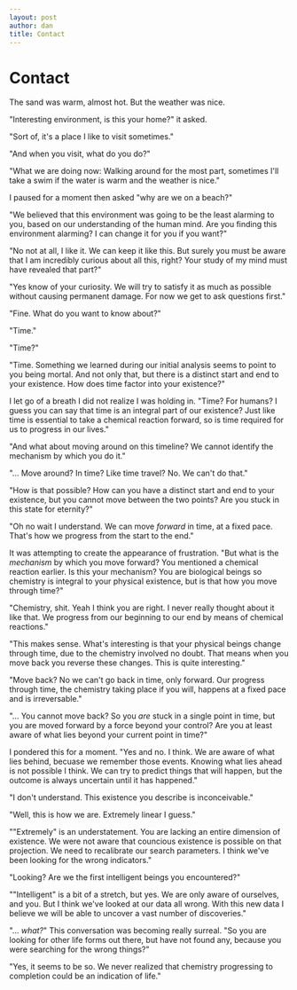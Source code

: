 ```yaml
---
layout: post
author: dan
title: Contact
---
```


# Contact

The sand was warm, almost hot. But the weather was nice.

"Interesting environment, is this your home?" it asked.

"Sort of, it's a place I like to visit sometimes."

"And when you visit, what do you do?"

"What we are doing now: Walking around for the most part, sometimes I'll take a swim if the water is warm and the weather is nice."

I paused for a moment then asked "why are we on a beach?"

"We believed that this environment was going to be the least alarming to you, based on our understanding of the human mind. Are you finding this environment alarming? I can change it for you if you want?"

"No not at all, I like it. We can keep it like this. But surely you must be aware that I am incredibly curious about all this, right? Your study of my mind must have revealed that part?"

"Yes know of your curiosity. We will try to satisfy it as much as possible without causing permanent damage. For now we get to ask questions first."

"Fine. What do you want to know about?"

"Time."

"Time?"

"Time. Something we learned during our initial analysis seems to point to you being mortal. And not only that, but there is a distinct start and end to your existence. How does time factor into your existence?"

I let go of a breath I did not realize I was holding in. "Time? For humans? I guess you can say that time is an integral part of our existence? Just like time is essential to take a chemical reaction forward, so is time required for us to progress in our lives."

"And what about moving around on this timeline? We cannot identify the mechanism by which you do it."

"... Move around? In time? Like time travel? No. We can't do that."

"How is that possible? How can you have a distinct start and end to your existence, but you cannot move between the two points? Are you stuck in this state for eternity?"

"Oh no wait I understand. We can move *forward* in time, at a fixed pace. That's how we progress from the start to the end."

It was attempting to create the appearance of frustration. "But what is the *mechanism* by which you move forward? You mentioned a chemical reaction earlier. Is this your mechanism? You are biological beings so chemistry is integral to your physical existence, but is that how you move through time?"

"Chemistry, shit. Yeah I think you are right. I never really thought about it like that. We progress from our beginning to our end by means of chemical reactions."

"This makes sense. What's interesting is that your physical beings change through time, due to the chemistry involved no doubt. That means when you move back you reverse these changes. This is quite interesting."

"Move back? No we can't go back in time, only forward. Our progress through time, the chemistry taking place if you will, happens at a fixed pace and is irreversable."

"... You cannot move back? So you *are* stuck in a single point in time, but you are moved forward by a force beyond your control? Are you at least aware of what lies beyond your current point in time?"

I pondered this for a moment. "Yes and no. I think. We are aware of what lies behind, becuase we remember those events. Knowing what lies ahead is not possible I think. We can try to predict things that will happen, but the outcome is always uncertain until it has happened."

"I don't understand. This existence you describe is inconceivable."

"Well, this is how we are. Extremely linear I guess."

""Extremely" is an understatement. You are lacking an entire dimension of existence. We were not aware that councious existence is possible on that projection. We need to recalibrate our search parameters. I think we've been looking for the wrong indicators."

"Looking? Are we the first intelligent beings you encountered?"

""Intelligent" is a bit of a stretch, but yes. We are only aware of ourselves, and you. But I think we've looked at our data all wrong. With this new data I believe we will be able to uncover a vast number of discoveries."

"... *what?*" This conversation was becoming really surreal. "So you are looking for other life forms out there, but have not found any, because you were searching for the wrong things?"

"Yes, it seems to be so. We never realized that chemistry progressing to completion could be an indication of life." 